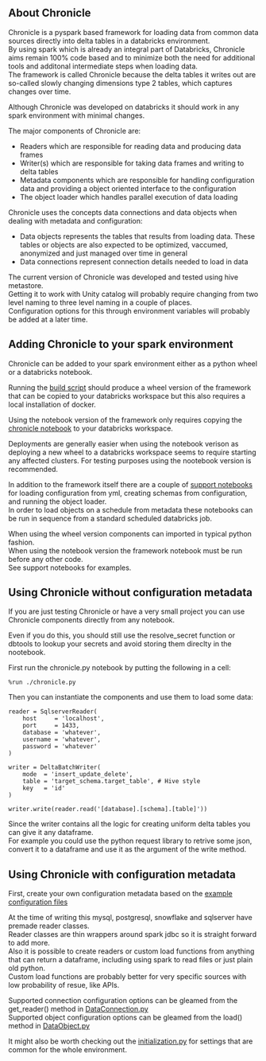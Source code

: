 ## About Chronicle

Chronicle is a pyspark based framework for loading data from common data sources directly into delta tables in a databricks environment.  
By using spark which is already an integral part of Databricks, Chronicle aims remain 100% code based and to minimize both the need for additional tools and additonal intermediate steps when loading data.  
The framework is called Chronicle because the delta tables it writes out are so-called slowly changing dimensions type 2 tables, which captures changes over time.  

Although Chronicle was developed on databricks it should work in any spark environment with minimal changes.  

The major components of Chronicle are:
- Readers which are responsible for reading data and producing data frames
- Writer(s) which are responsible for taking data frames and writing to delta tables
- Metadata components which are responsible for handling configuration data and providing a object oriented interface to the configuration
- The object loader which handles parallel execution of data loading

Chronicle uses the concepts data connections and data objects when dealing with metadata and configuration:
- Data objects represents the tables that results from loading data. These tables or objects are also expected to be optimized, vaccumed, anonymized and just managed over time in general
- Data connections represent connection details needed to load in data

The current version of Chronicle was developed and tested using hive metastore.  
Getting it to work with Unity catalog will probably require changing from two level naming to three level naming in a couple of places.  
Configuration options for this through environment variables will probably be added at a later time.  


## Adding Chronicle to your spark environment

Chronicle can be added to your spark environment either as a python wheel or a databricks notebook.

Running the [build script](build/build.sh) should produce a wheel version of the framework that can be copied to your databricks workspace but this also requires a local installation of docker.  

Using the notebook version of the framework only requires copying the [chronicle notebook](library/chronicle.py) to your databricks workspace.  

Deployments are generally easier when using the notebook verison as deploying a new wheel to a databricks workspace seems to require starting any affected clusters.
For testing purposes using the nootebook version is recommended.  


In addition to the framework itself there are a couple of [support notebooks](library/) for loading configuration from yml, creating schemas from configuration, and running the object loader.  
In order to load objects on a schedule from metadata these notebooks can be run in sequence from a standard scheduled databricks job.  

When using the wheel version components can imported in typical python fashion.  
When using the notebook version the framework notebook must be run before any other code.  
See support notebooks for examples.


## Using Chronicle without configuration metadata

If you are just testing Chronicle or have a very small project you can use Chronicle components directly from any notebook.  

Even if you do this, you should still use the resolve_secret function or dbtools to lookup your secrets and avoid storing them direclty in the nootebook.  

First run the chronicle.py notebook by putting the following in a cell:    

```
%run ./chronicle.py
```

Then you can instantiate the components and use them to load some data:  

```
reader = SqlserverReader(
    host     = 'localhost',
    port     = 1433,
    database = 'whatever',
    username = 'whatever',
    password = 'whatever'
)

writer = DeltaBatchWriter(
    mode  = 'insert_update_delete',
    table = 'target_schema.target_table', # Hive style
    key   = 'id'
)

writer.write(reader.read('[database].[schema].[table]'))
```

Since the writer contains all the logic for creating uniform delta tables you can give it any dataframe.  
For example you could use the python request library to retrive some json, convert it to a dataframe and use it as the argument of the write method.  


## Using Chronicle with configuration metadata

First, create your own configuration metadata based on the [example configuration files](configuration/)

At the time of writing this mysql, postgresql, snowflake and sqlserver have premade reader classes.  
Reader classes are thin wrappers around spark jdbc so it is straight forward to add more.  
Also it is possible to create readers or custom load functions from anything that can return a dataframe, including using spark to read files or just plain old python.  
Custom load functions are probably better for very specific sources with low probability of resue, like APIs.  

Supported connection configuration options can be gleamed from the get_reader() method in [DataConnection.py](source/40-DataConnection.py)  
Supported object configuration options can be gleamed from the load() method in [DataObject.py](source/42-DataObject.py)  

It might also be worth checking out the [initialization.py](source/00-initialization.py) for settings that are common for the whole environment.  
